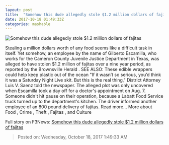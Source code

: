 ```yaml
---
layout: post
title:  "Somehow this dude allegedly stole $1.2 million dollars of fajitas"
date: 2017-10-18 01:49:33Z
categories: mashable
---
```


![Somehow this dude allegedly stole $1.2 million dollars of fajitas](https://i.amz.mshcdn.com/Cz5xzieJo_ulkZ_w27eStXG58D0=/1200x630/2017%2F10%2F18%2F88%2Fe2cfee5c248e42679a66c84fc505f2fa.e0081.jpg)

Stealing a million dollars worth of any food seems like a difficult task in itself. Yet somehow, an employee by the name of Gilberto Escamilla, who works for the Cameron County Juvenile Justice Department in Texas, was alleged to have stolen $1.2 million of fajitas over a nine year period, as reported by the Brownsville Herald . SEE ALSO: These edible wrappers could help keep plastic out of the ocean "If it wasn’t so serious, you’d think it was a Saturday Night Live skit. But this is the real thing," District Attorney Luis V. Saenz told the newspaper. The alleged plot was only uncovered when Escamilla took a day off for a doctor's appointment on Aug. 7. Someone didn't hit pause on their operation, because a Labatt Food Service truck turned up to the department's kitchen. The driver informed another employee of an 800 pound delivery of fajitas. Read more... More about Food , Crime , Theft , Fajitas , and Culture


Full story on F3News: [Somehow this dude allegedly stole $1.2 million dollars of fajitas](http://www.f3nws.com/n/QYK3xG)

> Posted on: Wednesday, October 18, 2017 1:49:33 AM
